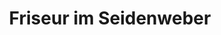 ---
title: "Friseur im Seidenweber"
url: /rheinfelden-baden/friseur-im-seidenweber/
shop: Kosmetik
---